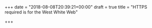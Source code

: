 +++
date = "2018-08-08T20:39:21+00:00"
draft = true
title = "HTTPS required is for the West White Web"

+++
